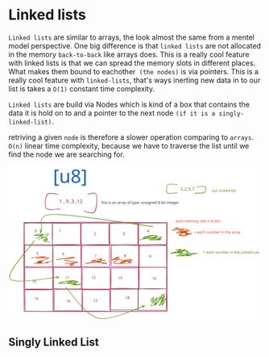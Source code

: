# Linked lists

`Linked lists` are similar to arrays, the look almost the same from a mentel model perspective.
One big difference is that `linked lists` are not allocated in the memory `back-to-back` like arrays does. This is a really cool feature with linked lists is that we can spread the memory slots in different places. What makes them bound to eachother` (the nodes)` is via pointers.
This is a really cool feature with `linked-lists`, that's ways inerting new data in to our list is takes a `O(1)` constant time complexity.

`Linked lists` are build via Nodes which is kind of a box that contains the data it is hold on to and a pointer to the next node `(if it is a singly-linked-list)`.

retriving a given `node` is therefore a slower operation comparing to `arrays`.
`O(n)` linear time complexity, because we have to traverse the list until we find the node we are searching for.

<img src="./linked-list.svg" />

## Singly Linked List
